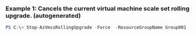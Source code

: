 ### Example 1: Cancels the current virtual machine scale set rolling upgrade. (autogenerated)
```powershell
PS C:\> Stop-AzVmssRollingUpgrade -Force  -ResourceGroupName Group001 -VMScaleSetName VMSS001
```

